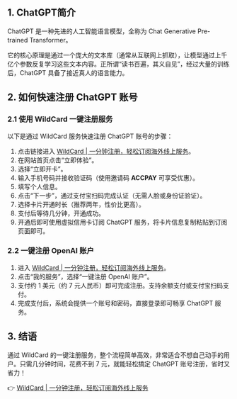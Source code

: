 ## 1. ChatGPT简介

ChatGPT 是一种先进的人工智能语言模型，全称为 Chat Generative Pre-trained Transformer。

它的核心原理是通过一个庞大的文本库（通常从互联网上抓取），让模型通过上千亿个参数反复学习这些文本内容。正所谓“读书百遍，其义自见”，经过大量的训练后，ChatGPT 具备了接近真人的语言能力。

## 2. 如何快速注册 ChatGPT 账号

### 2.1 使用 WildCard 一键注册服务

以下是通过 WildCard 服务快速注册 ChatGPT 账号的步骤：

1. 点击链接进入 [WildCard | 一分钟注册，轻松订阅海外线上服务](https://bit.ly/bewildcard)。
2. 在网站首页点击“立即体验”。
3. 选择“立即开卡”。
4. 输入手机号码并接收验证码（使用邀请码 **ACCPAY** 可享受优惠）。
5. 填写个人信息。
6. 点击“下一步”，通过支付宝扫码完成认证（无需人脸或身份证验证）。
7. 选择卡片开通时长（推荐两年，性价比更高）。
8. 支付后等待几分钟，开通成功。
9. 开通后即可使用虚拟信用卡订阅 ChatGPT 服务，将卡片信息复制粘贴到订阅页面即可。

### 2.2 一键注册 OpenAI 账户

1. 进入 [WildCard | 一分钟注册，轻松订阅海外线上服务](https://bit.ly/bewildcard)。
2. 点击“我的服务”，选择“一键注册 OpenAI 账户”。
3. 支付约 1 美元（约 7 元人民币）即可完成注册。支持余额支付或支付宝扫码支付。
4. 完成支付后，系统会提供一个账号和密码，直接登录即可畅享 ChatGPT 服务。

## 3. 结语

通过 WildCard 的一键注册服务，整个流程简单高效，非常适合不想自己动手的用户。只需几分钟时间，花费不到 7 元，就能轻松搞定 ChatGPT 账号注册，省时又省力！

👉 [WildCard | 一分钟注册，轻松订阅海外线上服务](https://bit.ly/bewildcard)